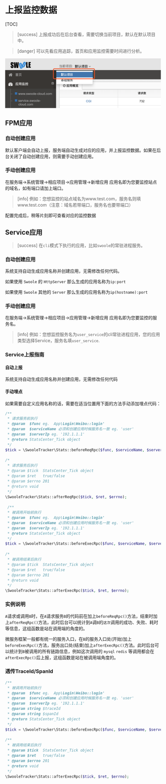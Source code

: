 # 上报监控数据

[TOC]

>[success] 上报成功后在后台查看，需要切换当前项目，默认在默认项目中。

>[danger] 可以先看应用追踪，首页和应用监控需要时间进行分析。

![](../images/screenshot_1565917337361.png)
## FPM应用

### 自动创建应用

默认客户端会自动上报，服务端自动生成对应的应用，并上报监控数据。如果在后台关闭了自动创建应用，则需要手动创建应用。

### 手动创建应用

在服务端->系统管理->相应项目->应用管理->新增应用 应用名即为您要监控站点的域名，如有端口请加上端口。

>[info] 例如：您想监控的站点域名为www.test.com，服务名则填www.test.com（注意：域名若带端口，服务名也要带端口）

配置完成后，稍等片刻即可查看对应的监控数据

## Service应用

>[success] 在`cli`模式下执行的应用，比如`swoole`的常驻进程服务。

### 自动创建应用

系统支持自动生成应用名称并创建应用，无需修改任何代码。

如果使用 `Swoole` 的 `HttpServer` 那么生成的应用名称为`ip:port`

如果使用 `Swoole` 其他的 `Server` 那么生成的应用名称为`ip(hostname):port`

### 手动创建应用

在服务端->系统管理->相应项目->应用管理->新增应用 应用名即为您要监控的服务名。

>[info] 例如：您想监控服务名为`user_service`的cli常驻进程应用，您的应用类型选择Service，服务名填`user_service`.

### Service上报指南

#### 自动上报

系统支持自动生成应用名称并创建应用，无需修改任何代码

#### 手动埋点
如果需要自定义应用名称的话，需要在适当位置用下面的方法手动添加埋点代码：

```php
/**
 * 请求服务前执行
 * @param  $func eg.  App\Login\Weibo::login'
 * @param  $serviceName 必须和创建应用时候服务名一致 eg. 'user'
 * @param  $serverIp eg. '192.1.1.1'
 * @return StatsCenter_Tick object
 */
$tick = \SwooleTracker\Stats::beforeReqRpc($func, $serviceName, $serverIp);
  
/*
 * 请求服务后执行
 * @param $tick  StatsCenter_Tick object
 * @param $ret   true/false
 * @param $errno 201
 * @return void
 */
\SwooleTracker\Stats::afterReqRpc($tick, $ret, $errno);

 /**
 * 被调用开始前执行
 * @param  $func eg.  App\Login\Weibo::login'
 * @param  $serviceName 必须和创建应用时候服务名一致 eg. 'user'
 * @param  $serverIp eg. '192.1.1.1'
 * @return StatsCenter_Tick object
 */
$tick = \SwooleTracker\Stats::beforeExecRpc($func, $serviceName, $serverIp);

/*
 * 被调用结束后执行
 * @param $tick  StatsCenter_Tick object
 * @param $ret   true/false
 * @param $errno 201
 * @return void
 */
\SwooleTracker\Stats::afterExecRpc($tick, $ret, $errno);
```

### 实例说明

`A`请求或调用`B`时，在`A`请求服务`B`的代码前在加上`beforeReqRpc()`方法，结束时加上`afterReqRpc()`方法，此时后台可以统计到`A`调`B`的`这次`调用的成功、失败、耗时等信息，这组函数是站在调用端的角度的。

微服务框架一般都有统一的服务入口，在`B`的服务入口处(开始)加上`beforeExecRpc()`方法，服务出口处(结束)加上`afterExecRpc()`方法。此时后台可以统计到`B`被调用的所有链路信息，例如这次调用的 `mysql` `redis` 等调用都会在`afterExecRpc()`后上报，这组函数是站在被调用端角度的。

### 透传TraceId/SpanId

```php
/**
 * 被调用开始前执行
 * @param  $func eg.  App\Login\Weibo::login'
 * @param  $serviceName 必须和创建应用时候服务名一致 eg. 'user'
 * @param  $serverIp eg. '192.1.1.1'
 * @param string $traceId
 * @param string $spanId
 * @return StatsCenter_Tick object
 */
$tick = \SwooleTracker\Stats::beforeExecRpc($func, $serviceName, $serverIp, $traceId, $spanId);

/**
 * 被调用结束后执行
 * @param $tick  StatsCenter_Tick object
 * @param $ret   true/false
 * @param $errno 201
 * @return void
 */
\SwooleTracker\Stats::afterExecRpc($tick, $ret, $errno);
```